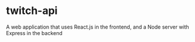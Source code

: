 # twitch-api
A web application that uses React.js in the frontend, and a Node server with Express in the backend
